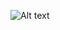 ![Alt text](https://wakatime.com/share/@ec6832ba-1097-4590-8332-92a9ea4c9703/7212add7-f844-4676-bffb-00aadf4195e7.svg)
